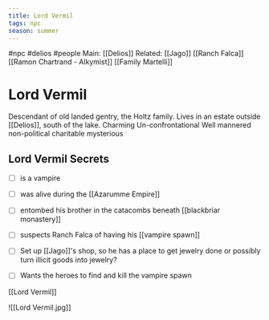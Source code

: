 ```yaml
---
title: Lord Vermil
tags: npc
season: summer
---
```


#npc #delios #people 
Main: [[Delios]]
Related: [[Jago]] [[Ranch Falca]] [[Ramon Chartrand - Alkymist]] [[Family Martelli]]

# Lord Vermil
Descendant of old landed gentry, the Holtz family.
Lives in an estate outside [[Delios]], south of the lake.
Charming
Un-confrontational
Well mannered
non-political
charitable
mysterious

## Lord Vermil Secrets
- [ ] is a vampire
- [ ] was alive during the [[Azarumme Empire]]
- [ ] entombed his brother in the catacombs beneath [[blackbriar monastery]]
- [ ] suspects Ranch Falca of having his [[vampire spawn]]
- [ ] Set up [[Jago]]'s shop, so he has a place to get jewelry done or possibly turn illicit goods into jewelry?
- [ ] Wants the heroes to find and kill the vampire spawn


[[Lord Vermil]]

![[Lord Vermil.jpg]]
